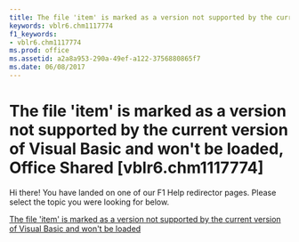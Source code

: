 ```yaml
---
title: The file 'item' is marked as a version not supported by the current version of Visual Basic and won't be loaded, Office Shared [vblr6.chm1117774]
keywords: vblr6.chm1117774
f1_keywords:
- vblr6.chm1117774
ms.prod: office
ms.assetid: a2a8a953-290a-49ef-a122-3756880865f7
ms.date: 06/08/2017
---
```



# The file 'item' is marked as a version not supported by the current version of Visual Basic and won't be loaded, Office Shared [vblr6.chm1117774]

Hi there! You have landed on one of our F1 Help redirector pages. Please select the topic you were looking for below.

[The file 'item' is marked as a version not supported by the current version of Visual Basic and won't be loaded](http://msdn.microsoft.com/library/4fd3016a-891c-85d6-4613-0fc8e9ea2c2c%28Office.15%29.aspx)

